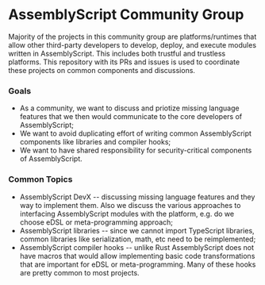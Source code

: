 # AssemblyScript Community Group

Majority of the projects in this community group are platforms/runtimes that allow other third-party developers to develop, deploy, and execute modules written in AssemblyScript. This includes both trustful and trustless platforms. This repository with its PRs and issues is used to coordinate these projects on common components and discussions.

### Goals

* As a community, we want to discuss and priotize missing language features that we then would communicate to the core developers of AssemblyScript;
* We want to avoid duplicating effort of writing common AssemblyScript components like libraries and compiler hooks;
* We want to have shared responsibility for security-critical components of AssemblyScript.

### Common Topics

* AssemblyScript DevX -- discussing missing language features and they way to implement them. Also we discuss the various approaches to interfacing AssemblyScript modules with the platform, e.g. do we choose eDSL or meta-programming approach;
* AssemblyScript libraries -- since we cannot import TypeScript libraries, common libraries like serialization, math, etc need to be reimplemented;
* AssemblyScript compiler hooks -- unlike Rust AssemblyScript does not have macros that would allow implementing basic code transformations that are important for eDSL or meta-programming. Many of these hooks are pretty common to most projects.
